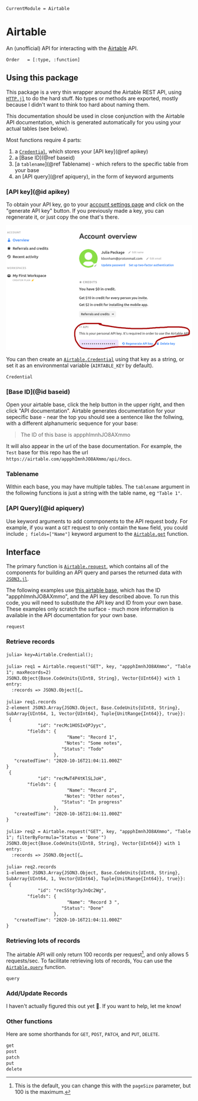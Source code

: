 ```@meta
CurrentModule = Airtable
```

# Airtable

An (unofficial) API for interacting with the [Airtable](http://www.airtable.com) API.

```@index
Order   = [:type, :function]
```

## Using this package

This package is a very thin wrapper around the Airtable REST API,
using [`HTTP.jl`](https://juliaweb.github.io/HTTP.jl/stable/) to do the hard stuff.
No types or methods are exported,
mostly because I didn't want to think too hard about naming them.

This documentation should be used in close conjunction with the Airtable API
documentation, which is generated automatically for you using your actual tables
(see below).

Most functions require 4 parts:

1. a [`Credential`](@ref), which stores your [API key](@ref apikey)
2. a [Base ID](@ref baseid)
3. [a `tablename`](@ref Tablename) - which refers to the specific table from your base
4. an [API query](@ref apiquery), in the form of keyword arguments

### [API key](@id apikey)

To obtain your API key, go to your [account settings page](https://airtable.com/account)
and click on the "generate API key" button.
If you previously made a key, you can regenerate it, or just copy the one that's there.

![Get airtable API key](img/api-key.png)

You can then create an [`Airtable.Credential`](@ref) using that key as a string,
or set it as an environmental variable (`AIRTABLE_KEY` by default).

```@docs
Credential
```

### [Base ID](@id baseid)

Open your airtable base, click the help button in the upper right,
and then click "API documentation".
Airtable generates documentation for your sepecific base -
near the top you should see a sentence like the follwing,
with a different alphanumeric sequence for your base:

> The ID of this base is appphImnhJO8AXmmo

It will also appear in the url of the base documentation.
For example, the `Test` base for this repo has the url `https://airtable.com/appphImnhJO8AXmmo/api/docs`.

### Tablename

Within each base, you may have multiple tables.
The `tablename` argument in the following functions is just a string
with the table name, eg `"Table 1"`.

### [API Query](@id apiquery)

Use keyword arguments to add commponents to the API request body.
For example, if you want a `GET` request to only contain the `Name` field,
you could include `; fields=["Name"]` keyword argument to the [`Airtable.get`](@ref)
function.

## Interface

The primary function is [`Airtable.request`](@ref),
which contains all of the components for building an API query
and parses the returned data with [`JSON3.jl`](https://github.com/quinnj/JSON3.jl).

The following examples use [this airtable base](https://airtable.com/shrx4BWLV1HurniFD),
which has the ID "appphImnhJO8AXmmo", and the API key described above.
To run this code, you will need to substitute the API key and ID
from your own base.
These examples only scratch the surface -
much more information is available in the API documentation for your own base.

```@docs
request
```

### Retrieve records

```jldoctest api; setup = :(using Airtable)
julia> key=Airtable.Credential();

julia> req1 = Airtable.request("GET", key, "appphImnhJO8AXmmo", "Table 1"; maxRecords=2)
JSON3.Object{Base.CodeUnits{UInt8, String}, Vector{UInt64}} with 1 entry:
  :records => JSON3.Object[{…

julia> req1.records
2-element JSON3.Array{JSON3.Object, Base.CodeUnits{UInt8, String}, SubArray{UInt64, 1, Vector{UInt64}, Tuple{UnitRange{Int64}}, true}}:
 {
            "id": "recMc1HOSIxQPJyyc",
        "fields": {
                       "Name": "Record 1",
                      "Notes": "Some notes",
                     "Status": "Todo"
                  },
   "createdTime": "2020-10-16T21:04:11.000Z"
}
 {
            "id": "recMwT4P4tKlSLJoH",
        "fields": {
                       "Name": "Record 2",
                      "Notes": "Other notes",
                     "Status": "In progress"
                  },
   "createdTime": "2020-10-16T21:04:11.000Z"
}

julia> req2 = Airtable.request("GET", key, "appphImnhJO8AXmmo", "Table 1"; filterByFormula="Status = 'Done'")
JSON3.Object{Base.CodeUnits{UInt8, String}, Vector{UInt64}} with 1 entry:
  :records => JSON3.Object[{…

julia> req2.records
1-element JSON3.Array{JSON3.Object, Base.CodeUnits{UInt8, String}, SubArray{UInt64, 1, Vector{UInt64}, Tuple{UnitRange{Int64}}, true}}:
 {
            "id": "recSStgr3yJnQc2Wg",
        "fields": {
                       "Name": "Record 3 ",
                     "Status": "Done"
                  },
   "createdTime": "2020-10-16T21:04:11.000Z"
}
```

### Retrieving lots of records

The airtable API will only return 100 records per request[^1],
and only allows 5 requests/sec.
To facilitate retrieving lots of records,
You can use the [`Airtable.query`](@ref) function.

```@docs
query
```

[^1]: This is the default, you can change this with the `pageSize` parameter,
      but 100 is the maximum.

### Add/Update Records

I haven't actually figured this out yet 🤔.
If you want to help, let me know!

### Other functions

Here are some shorthands for `GET`, `POST`, `PATCH`, and `PUT`, `DELETE`.

```@docs
get
post
patch
put
delete
```
